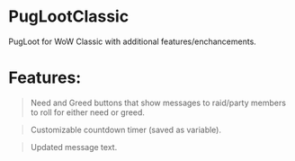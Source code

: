 # PugLootClassic
PugLoot for WoW Classic with additional features/enchancements.

# Features:
> Need and Greed buttons that show messages to raid/party members to roll for either need or greed.

> Customizable countdown timer (saved as variable).

> Updated message text.

